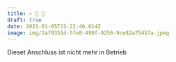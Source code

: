 ```yaml
---
title: ✍️ 🥲 🎈
draft: true
date: 2021-01-05T22:22:46.014Z
image: img/2af9351d-5fe8-498f-9256-9ce82a75457a.jpeg
---
```

Dieset Anschluss ist nicht mehr in Betrieb